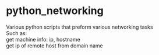 # python_networking
Various python scripts that preform various networking tasks
<br>
Such as:
<br>
get machine info: ip, hostname
<br>
get ip of remote host from domain name

